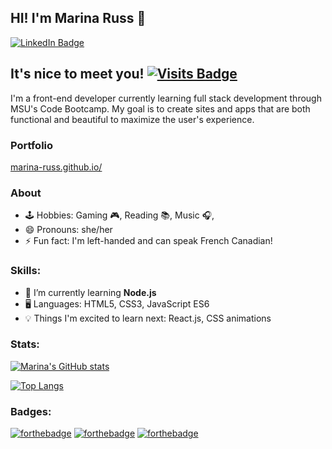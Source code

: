 ## HI! I'm Marina Russ 👋
[![LinkedIn Badge](https://img.shields.io/badge/LinkedIn-Profile-informational?style=flat&logo=linkedin&logoColor=white&color=0D76A8)](https://www.linkedin.com/in/marinaruss/)

## It's nice to meet you! [![Visits Badge](https://badges.pufler.dev/visits/marina-russ/marina-russ)](https:marina-russ.github.io)

I'm a front-end developer currently learning full stack development through MSU's Code Bootcamp. My goal is to create sites and apps that are both functional and beautiful to maximize the user's experience.

### Portfolio
[marina-russ.github.io/](https://marina-russ.github.io/)

### About
- 🕹️ Hobbies: Gaming 🎮, Reading 📚, Music 🎧, 
- 😄 Pronouns: she/her
- ⚡ Fun fact: I'm left-handed and can speak French Canadian!

### Skills:
- 🌱 I’m currently learning **Node.js**
- 🖥️ Languages: HTML5, CSS3, JavaScript ES6
- 💡 Things I'm excited to learn next: React.js, CSS animations 



### Stats:

[![Marina's GitHub stats](https://github-readme-stats.vercel.app/api?username=marina-russ&show_icons=true&hide=stars)](https://github.com/marimna-russ/github-readme-stats)

[![Top Langs](https://github-readme-stats.vercel.app/api/top-langs/?username=marina-russ&layout=compact)](https://github.com/marina-russ/github-readme-stats)


### Badges:
[![forthebadge](https://forthebadge.com/images/badges/uses-badges.svg)](https://forthebadge.com) [![forthebadge](https://forthebadge.com/images/badges/powered-by-black-magic.svg)](https://forthebadge.com) [![forthebadge](https://forthebadge.com/images/badges/approved-by-veridian-dynamics.svg)](https://forthebadge.com)
